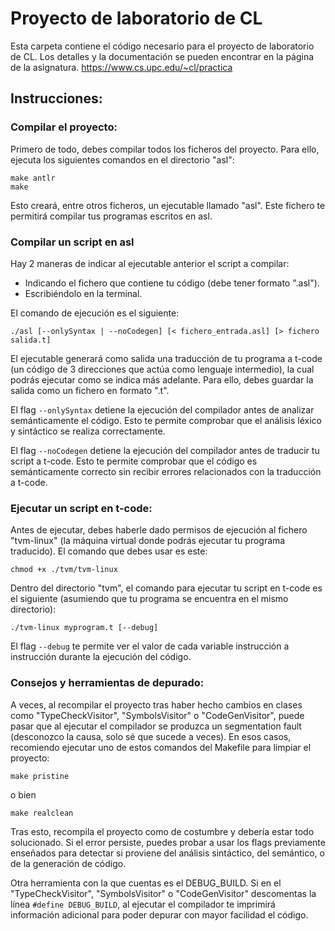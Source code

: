 # Proyecto de laboratorio de CL

Esta carpeta contiene el código necesario para el proyecto de laboratorio de CL. Los detalles 
y la documentación se pueden encontrar en la página de la asignatura.
https://www.cs.upc.edu/~cl/practica


## Instrucciones:

### Compilar el proyecto:
Primero de todo, debes compilar todos los ficheros del proyecto. Para ello, ejecuta los siguientes
comandos en el directorio "asl":
```
make antlr
make
```

Esto creará, entre otros ficheros, un ejecutable llamado "asl". Este fichero te permitirá compilar
tus programas escritos en asl.



### Compilar un script en asl
Hay 2 maneras de indicar al ejecutable anterior el script a compilar:
* Indicando el fichero que contiene tu código (debe tener formato ".asl").
* Escribiéndolo en la terminal.

El comando de ejecución es el siguiente:
```
./asl [--onlySyntax | --noCodegen] [< fichero_entrada.asl] [> fichero salida.t]
```

El ejecutable generará como salida una traducción de tu programa a t-code (un código de 3 
direcciones que actúa como lenguaje intermedio), la cual podrás ejecutar como se indica más
adelante. Para ello, debes guardar la salida como un fichero en formato ".t".

El flag `--onlySyntax` detiene la ejecución del compilador antes de analizar semánticamente
el código. Esto te permite comprobar que el análisis léxico y sintáctico se realiza correctamente.

El flag `--noCodegen` detiene la ejecución del compilador antes de traducir tu script a t-code.
Esto te permite comprobar que el código es semánticamente correcto sin recibir errores 
relacionados con la traducción a t-code.


### Ejecutar un script en t-code:
Antes de ejecutar, debes haberle dado permisos de ejecución al fichero "tvm-linux" (la máquina
virtual donde podrás ejecutar tu programa traducido). El comando que debes usar es este:
```
chmod +x ./tvm/tvm-linux 
```


Dentro del directorio "tvm", el comando para ejecutar tu script en t-code es el siguiente 
(asumiendo que tu programa se encuentra en el mismo directorio):
```
./tvm-linux myprogram.t [--debug]
```

El flag `--debug` te permite ver el valor de cada variable instrucción a instrucción
durante la ejecución del código.


### Consejos y herramientas de depurado:
A veces, al recompilar el proyecto tras haber hecho cambios en clases como "TypeCheckVisitor",
"SymbolsVisitor" o "CodeGenVisitor", puede pasar que al ejecutar el compilador se produzca un
segmentation fault (desconozco la causa, solo sé que sucede a veces). En esos casos, recomiendo
ejecutar uno de estos comandos del Makefile para limpiar el proyecto:
```
make pristine
```
o bien
```
make realclean
```

Tras esto, recompila el proyecto como de costumbre y debería estar todo solucionado. Si el 
error persiste, puedes probar a usar los flags previamente enseñados para detectar si proviene 
del análisis sintáctico, del semántico, o de la generación de código.

Otra herramienta con la que cuentas es el DEBUG_BUILD. Si en el "TypeCheckVisitor", "SymbolsVisitor"
o "CodeGenVisitor" descomentas la línea `#define DEBUG_BUILD`, al ejecutar el compilador te imprimirá
información adicional para poder depurar con mayor facilidad el código.